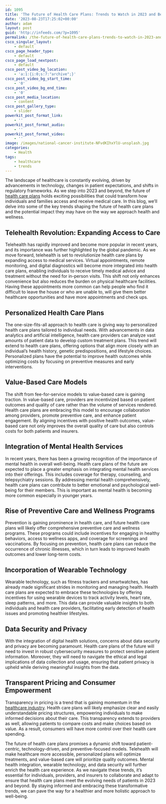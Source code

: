 ```yaml
---
id: 1095
title: 'The Future of Health Care Plans: Trends to Watch in 2023 and Beyond'
date: '2023-08-23T17:25:02+00:00'
author: adam
layout: post
guid: 'http://infeeds.com/?p=1095'
permalink: /the-future-of-health-care-plans-trends-to-watch-in-2023-and-beyond/
csco_singular_layout:
    - default
csco_page_header_type:
    - default
csco_page_load_nextpost:
    - default
csco_post_video_bg_location:
    - 'a:1:{i:0;s:7:"archive";}'
csco_post_video_bg_start_time:
    - '0'
csco_post_video_bg_end_time:
    - '0'
csco_post_media_location:
    - content
csco_post_gallery_type:
    - slider
powerkit_post_format_link:
    - ''
powerkit_post_format_audio:
    - ''
powerkit_post_format_video:
    - ''
image: /images/national-cancer-institute-NFvdKIhxYlU-unsplash.jpg
categories:
    - Health
tags:
    - healthcare
    - trends
---
```


The landscape of healthcare is constantly evolving, driven by advancements in technology, changes in patient expectations, and shifts in regulatory frameworks. As we step into 2023 and beyond, the future of [health care plans](https://www.medicash.org/) holds exciting possibilities that could transform how individuals and families access and receive medical care. In this blog, we’ll delve into some of the key trends shaping the future of health care plans and the potential impact they may have on the way we approach health and wellness.

## Telehealth Revolution: Expanding Access to Care

Telehealth has rapidly improved and become more popular in recent years, and its importance was further highlighted by the global pandemic. As we move forward, telehealth is set to revolutionize health care plans by expanding access to medical services. Virtual appointments, remote monitoring, and digital diagnostics will become more integrated into health care plans, enabling individuals to receive timely medical advice and treatment without the need for in-person visits. This shift not only enhances convenience but also reduces the burden on physical healthcare facilities. Having these appointments more common can help people who find it difficult to leave the house or who are unable to, will give them better healthcare opportunities and have more appointments and check ups.

## Personalized Health Care Plans


The one-size-fits-all approach to health care is giving way to personalized health care plans tailored to individual needs. With advancements in data analytics and artificial intelligence, health care providers can analyze vast amounts of patient data to develop custom treatment plans. This trend will extend to health care plans, offering options that align more closely with an individual’s health history, genetic predispositions, and lifestyle choices. Personalized plans have the potential to improve health outcomes while optimizing costs by focusing on preventive measures and early interventions.

## Value-Based Care Models


The shift from fee-for-service models to value-based care is gaining traction. In value-based care, providers are incentivized based on patient outcomes and quality of care rather than the volume of services rendered. Health care plans are embracing this model to encourage collaboration among providers, promote preventive care, and enhance patient engagement. By aligning incentives with positive health outcomes, value-based care not only improves the overall quality of care but also controls costs for both patients and insurers.

## Integration of Mental Health Services


In recent years, there has been a growing recognition of the importance of mental health in overall well-being. Health care plans of the future are expected to place a greater emphasis on integrating mental health services into their offerings. This includes coverage for therapy, counseling, and telepsychiatry sessions. By addressing mental health comprehensively, health care plans can contribute to better emotional and psychological well-being for their members. This is important as mental health is becoming more common especially in younger years.

## Rise of Preventive Care and Wellness Programs


Prevention is gaining prominence in health care, and future health care plans will likely offer comprehensive preventive care and wellness programs. These programs could include incentives for engaging in healthy behaviors, access to wellness apps, and coverage for screenings and vaccinations. By focusing on prevention, health care plans can reduce the occurrence of chronic illnesses, which in turn leads to improved health outcomes and lower long-term costs.

## Incorporation of Wearable Technology


Wearable technology, such as fitness trackers and smartwatches, has already made significant strides in monitoring and managing health. Health care plans are expected to embrace these technologies by offering incentives for using wearable devices to track activity levels, heart rate, sleep patterns, and more. This data can provide valuable insights to both individuals and health care providers, facilitating early detection of health issues and promoting healthier lifestyles.

## Data Security and Privacy


With the integration of digital health solutions, concerns about data security and privacy are becoming paramount. Health care plans of the future will need to invest in robust cybersecurity measures to protect sensitive patient information. Moreover, they will need to navigate the ethical and legal implications of data collection and usage, ensuring that patient privacy is upheld while deriving meaningful insights from the data.

## Transparent Pricing and Consumer Empowerment


Transparency in pricing is a trend that is gaining momentum in the [healthcare industry](https://www.forbes.com/advisor/business/employee-benefits/). Health care plans will likely emphasize clear and easily understandable pricing structures, empowering individuals to make informed decisions about their care. This transparency extends to providers as well, allowing patients to compare costs and make choices based on value. As a result, consumers will have more control over their health care spending.

The future of health care plans promises a dynamic shift toward patient-centric, technology-driven, and preventive-focused models. Telehealth will make healthcare more accessible, personalized plans will optimize treatments, and value-based care will prioritize quality outcomes. Mental health integration, wearable technology, and data security will further enrich the health care experience. As we navigate these trends, it’s essential for individuals, providers, and insurers to collaborate and adapt to ensure that health care plans meet the evolving needs of patients in 2023 and beyond. By staying informed and embracing these transformative trends, we can pave the way for a healthier and more holistic approach to well-being.